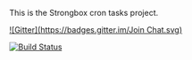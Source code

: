 This is the Strongbox cron tasks project.

[![Gitter](https://badges.gitter.im/Join Chat.svg)](https://gitter.im/strongbox/strongbox-cron-tasks?utm_source=badge&utm_medium=badge&utm_campaign=pr-badge&utm_content=badge)

[![Build Status](https://dev.carlspring.org/jenkins/buildStatus/icon?job=strongbox/strongbox-cron-tasks)](https://dev.carlspring.org/jenkins/job/strongbox/strongbox-cron-tasks)
